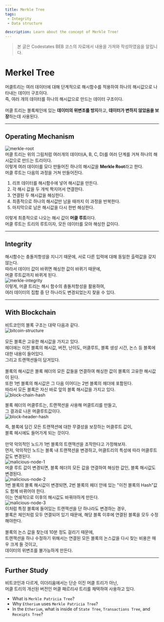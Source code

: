 ```yaml
---
title: Merkle Tree
tags: 
 - Integrity
 - Data structure

description: Learn about the concept of Merkle Tree!
---
```


> 본 글은 Codestates BEB 코스의 자료에서 내용을 가져와 작성하였음을 알립니다.

# Merkel Tree
머클트리는 여러 데이터에 대해 단계적으로 해시함수를 적용하여 하나의 해시값으로 나타내는 데이터 구조이다.  
즉, 여러 개의 데이터를 하나의 해시값으로 만드는 데이터 구조이다.  
<br>
머클 트리는 블록체인에 있는 **데이터의 위변조를 방지**하고, **데이터가 변하지 않았음을 보장**하는데 사용된다.  

---

## Operating Mechanism
![merkle-root](../../assets/img/merkle-root.png)  
머클 트리는 위의 그림처럼 여러개의 데이터(A, B, C, D)를 여러 단계를 거쳐 하나의 해시값으로 만드는 트리이다.  
이렇게 여러 데이터를 모다 만들어진 하나의 해시값을 **Merkle Root**라고 한다.  
머클 루트는 다음의 과정을 거쳐 만들어진다.  

1. 리프 데이터를 해시함수에 넣어 해시값을 만든다.  
2. 각 해시 값을 두 개씩 짝지어서 연결한다.  
3. 연결된 두 해시값을 해싱한다.  
4. 최종적으로 하나의 해시값만 남을 때까지 이 과정을 반복한다.  
5. 마지막으로 남은 해시값을 다시 한번 해싱한다.  

이렇게 최종적으로 나오는 해시 값이 **머클 루트**이다.  
머클 루트는 트리의 루트이자, 모든 데이터를 모아 해싱한 값이다.  

---

## Integrity
해시함수는 충돌저항성을 지니기 때문에, 서로 다른 입력에 대해 동일한 출력값을 갖지 않는다.  
따라서 데이터 값이 바뀌면 해싱한 값이 바뀌기 때문에,  
머클 루트값까지 바뀌게 된다.  
![merkle-integrity](../../assets/img/merkle-integrity.png)  
이렇게, 머클 트리는 해시 함수의 충돌저항성을 활용하여,  
여러 데이터의 집합 중 단 하나라도 변경되었는지 찾을 수 있다.  

---

## With Blockchain
비트코인의 블록 구조는 대략 다음과 같다.  
![bitcoin-structure](../../assets/img/bitcoin-structure.png)  
<br>
모든 블록은 고유한 해시값을 가지고 있다.  
헤더에는 이전 블록의 해시값, 버전, 난이도, 머클루트, 블록 생성 시간, 논스 등 블록에 대한 내용이 들어있다.  
그리고 트랜잭션들이 담겨있다.  
<br>
블록의 해시값은 블록 헤더의 모든 값들을 연결하여 해싱한 값이 블록의 고유한 해시값이 된다.  
또한 1번 블록의 해시값은 그 다음 이어디는 2번 블록의 헤더에 포함된다.  
따라서 모든 블록은 자신 바로 앞의 블록 해시값을 가지고 있다.  
![block-chain-hash](../../assets/img/block-chain-hash.png) 

블록 헤더의 머클루트는, 트랜잭션을 사용해 머클트리를 만들고,  
그 결과로 나온 머클루트값이다.  
![block-header-hash](../../assets/img/block-header-hash.png)  

즉, 블록에 담긴 모든 트랜잭션에 대한 무결성을 보장하는 머클루트 값이,  
블록 헤시에도 들어가게 되는 것이다.  
<br>
만약 악의적인 노드가 1번 블록의 트랜잭션을 조작한다고 가정해보자.  
먼저, 악의적인 노드는 블록 내 트랜잭션을 변경하고, 머클트리의 특성에 따라 머클루트 값도 변경된다.  
![malicious-node-1](../../assets/img/malicious-node-1.png)  
머클 루트 값이 변경되면, 블록 헤더의 모든 값을 연결하여 해싱한 값인, 블록 해시값도 변경된다.  
![malicious-node-2](../../assets/img/malicious-node-2.png)  
1번 블록의 블록 해시값이 변경되면, 2번 블록의 헤더 안에 있는 "이전 블록의 Hash"값도 함께 바뀌어야 한다.  
이는 연쇄적으로 이후의 해시값도 바꿔야하게 만든다.  
![malicious-node-3](../../assets/img/malicious-node-3.png)  
이처럼 특정 블록에 들어있는 트랜잭션을 단 하나라도 변경하는 경우,  
블록은 체인처럼 모두 연결되어 있기 때문에, 해당 블록 이후에 연결된 블록을 모두 수정해야한다.  
<br>
블록의 논스 값을 찾는데 10분 정도 걸리기 때문에,  
트랜잭션을 하나 수정하기 위해서는 연결된 모든 블록의 논스값을 다시 찾는 비용은 매우 크게 들 것이고,  
데이터의 위변조를 불가능하게 만든다.  

---

## Further Study
비트코인과 다르게, 이더리움에서는 단순 이진 머클 트리가 아닌,  
머클 트리의 개선된 버전인 머클 패르리샤 트리를 채택하여 사용하고 있다.  

- What is `Merkle Patricia Tree`?
- Why `Etherium` uses `Merkle Patricia Tree`?
- In the `Etherium`, what is inside of `State Tree`, `Transactions Tree`, and `Receipts Tree`?